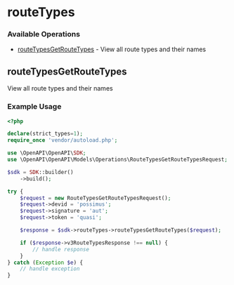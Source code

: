 # routeTypes

### Available Operations

* [routeTypesGetRouteTypes](#routetypesgetroutetypes) - View all route types and their names

## routeTypesGetRouteTypes

View all route types and their names

### Example Usage

```php
<?php

declare(strict_types=1);
require_once 'vendor/autoload.php';

use \OpenAPI\OpenAPI\SDK;
use \OpenAPI\OpenAPI\Models\Operations\RouteTypesGetRouteTypesRequest;

$sdk = SDK::builder()
    ->build();

try {
    $request = new RouteTypesGetRouteTypesRequest();
    $request->devid = 'possimus';
    $request->signature = 'aut';
    $request->token = 'quasi';

    $response = $sdk->routeTypes->routeTypesGetRouteTypes($request);

    if ($response->v3RouteTypesResponse !== null) {
        // handle response
    }
} catch (Exception $e) {
    // handle exception
}
```

